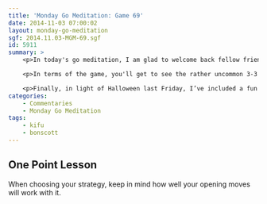 ```yaml
---
title: 'Monday Go Meditation: Game 69'
date: 2014-11-03 07:00:02
layout: monday-go-meditation
sgf: 2014.11.03-MGM-69.sgf
id: 5911
summary: >
	<p>In today's go meditation, I am glad to welcome back fellow friend and go player Bonscott. For those who don't remember, I've played a number of even games against Bonscott (even though there is a few stones difference between our ranks) and actually lost quite a few of them before. So when he challenged me to a game recently, I made sure to not underestimate him!</p>

	<p>In terms of the game, you'll get to see the rather uncommon 3-3 opening. In addition, this is a good game for study in regards to the importance of selecting the correct strategy in conjunction with your opening moves. As you progress through the game, you will notice that Black's attempt to shift from territorial to moyo and how it results in a difficult uphill battle for Black.</p>

	<p>Finally, in light of Halloween last Friday, I’ve included a fun life and death problem with a pretty detailed variations at the end of the game. Hope that you enjoy this game!</p>
categories:
	- Commentaries
	- Monday Go Meditation
tags:
	- kifu
	- bonscott
---
```


## One Point Lesson

When choosing your strategy, keep in mind how well your opening moves will work with it.
